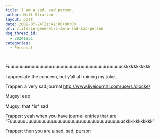 ```yaml
---
title: I am a sad, sad person…
author: Matt Stratton
layout: post
date: 2002-07-24T21:42:00+00:00
url: /life-in-general/i-am-a-sad-sad-person
dsq_thread_id:
  - 28241951
categories:
  - Personal

---
```

Fuuuuuuuuuuuuuuuuuuuuuuuuuuuuuuuuuuuuuuuuuuuckkkkkkkkkkk

I appreciate the concern, but y&#8217;all all ruining my joke&#8230;

Trapper: a very sad journal http://www.livejournal.com/users/dlocke/
  
Mugsy: eep
  
Mugsy: that \*is\* sad
  
Trapper: yeah when you have journal entries that are &#8220;Fuuuuuuuuuuuuuuuuuuuuuuuuuuuuuuuuuuuuuuuuuuuckkkkkkkkkkk&#8221;
  
Trapper: then you are a sad, sad, person